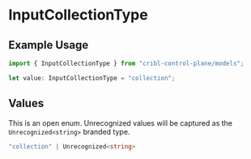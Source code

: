# InputCollectionType

## Example Usage

```typescript
import { InputCollectionType } from "cribl-control-plane/models";

let value: InputCollectionType = "collection";
```

## Values

This is an open enum. Unrecognized values will be captured as the `Unrecognized<string>` branded type.

```typescript
"collection" | Unrecognized<string>
```